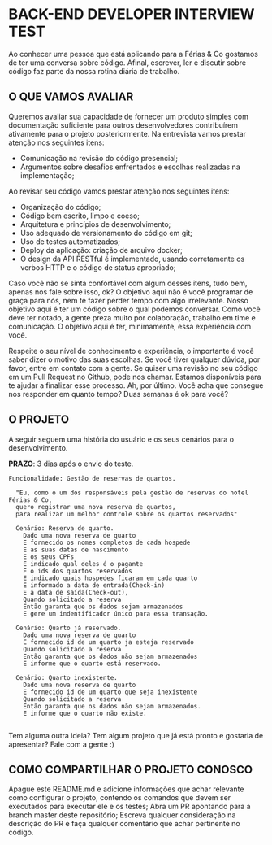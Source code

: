 # BACK-END DEVELOPER INTERVIEW TEST

Ao conhecer uma pessoa que está aplicando para a Férias & Co gostamos de ter uma conversa sobre código. Afinal, escrever, ler e discutir sobre código faz parte da nossa rotina diária de trabalho.

## O QUE VAMOS AVALIAR
Queremos avaliar sua capacidade de fornecer um produto simples com documentação suficiente para outros desenvolvedores contribuírem ativamente para o projeto posteriormente. Na entrevista vamos prestar atenção nos seguintes itens:

- Comunicação na revisão do código presencial;
- Argumentos sobre desafios enfrentados e escolhas realizadas na implementação;

Ao revisar seu código vamos prestar atenção nos seguintes itens:

- Organização do código;
- Código bem escrito, limpo e coeso;
- Arquitetura e princípios de desenvolvimento;
- Uso adequado de versionamento do código em git;
- Uso de testes automatizados;
- Deploy da aplicação: criação de arquivo docker;
- O design da API RESTful é implementado, usando corretamente os verbos HTTP e o código de status apropriado;

Caso você não se sinta confortável com algum desses itens, tudo bem, apenas nos fale sobre isso, ok? O objetivo aqui não é você programar de graça para nós, nem te fazer perder tempo com algo irrelevante. Nosso objetivo aqui é ter um código sobre o qual podemos conversar. Como você deve ter notado, a gente preza muito por colaboração, trabalho em time e comunicação. O objetivo aqui é ter, minimamente, essa experiência com você.

Respeite o seu nível de conhecimento e experiência, o importante é você saber dizer o motivo das suas escolhas. Se você tiver qualquer dúvida, por favor, entre em contato com a gente. Se quiser uma revisão no seu código em um Pull Request no Github, pode nos chamar. Estamos disponíveis para te ajudar a finalizar esse processo. Ah, por último. Você acha que consegue nos responder em quanto tempo? Duas semanas é ok para você?

## O PROJETO
A seguir seguem uma história do usuário e os seus cenários para o desenvolvimento. 

**PRAZO**: 3 dias após o envio do teste.

```feature
Funcionalidade: Gestão de reservas de quartos.

  "Eu, como o um dos responsáveis pela gestão de reservas do hotel Férias & Co, 
  quero registrar uma nova reserva de quartos,
  para realizar um melhor controle sobre os quartos reservados"

  Cenário: Reserva de quarto.
    Dado uma nova reserva de quarto
    E fornecido os nomes completos de cada hospede 
    E as suas datas de nascimento
    E os seus CPFs
    E indicado qual deles é o pagante
    E o ids dos quartos reservados
    E indicado quais hospedes ficaram em cada quarto
    E informado a data de entrada(Check-in)
    E a data de saída(Check-out),
    Quando solicitado a reserva
    Então garanta que os dados sejam armazenados
    E gere um indentificador único para essa transação.

  Cenário: Quarto já reservado.
    Dado uma nova reserva de quarto
    E fornecido id de um quarto ja esteja reservado 
    Quando solicitado a reserva
    Então garanta que os dados não sejam armazenados
    E informe que o quarto está reservado.

  Cenário: Quarto inexistente.
    Dado uma nova reserva de quarto
    E fornecido id de um quarto que seja inexistente 
    Quando solicitado a reserva
    Então garanta que os dados não sejam armazenados.
    E informe que o quarto não existe.
    
```

Tem alguma outra ideia? Tem algum projeto que já está pronto e gostaria de apresentar? Fale com a gente :)

## COMO COMPARTILHAR O PROJETO CONOSCO
Apague este README.md e adicione informações que achar relevante como configurar o projeto, contendo os comandos que devem ser executados para executar ele e os testes;
Abra um PR apontando para a branch master deste repositório;
Escreva qualquer consideração na descrição do PR e faça qualquer comentário que achar pertinente no código.
